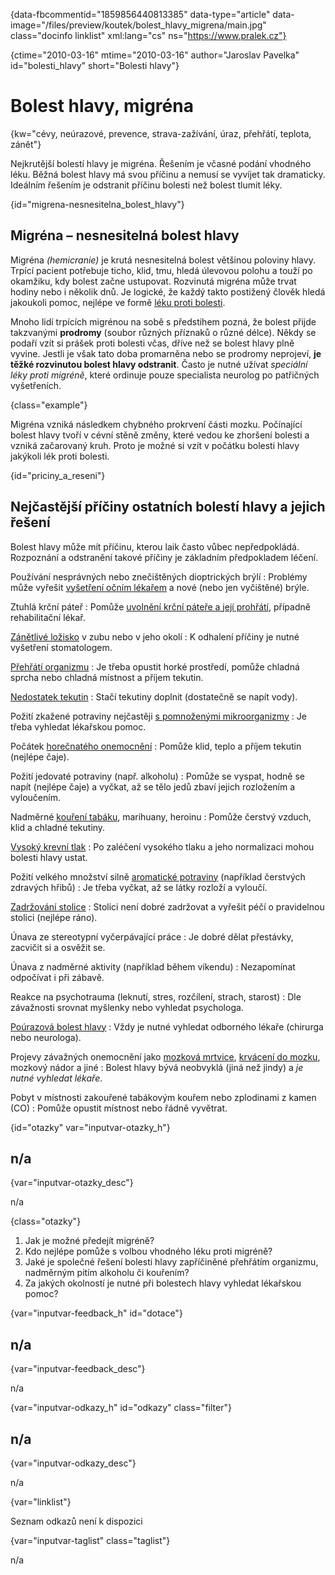 
{data-fbcommentid="1859856440813385" data-type="article" data-image="/files/preview/koutek/bolest\_hlavy\_migrena/main.jpg" class="docinfo linklist" xml:lang="cs" ns="https://www.pralek.cz"}

{ctime="2010-03-16" mtime="2010-03-16" author="Jaroslav Pavelka" id="bolesti_hlavy" short="Bolesti hlavy"}

# Bolest hlavy, migréna

<!-- generated attribute kw by user_updatekw.sh on 2021-12-06, do not edit -->

{kw="cévy, neúrazové, prevence, strava-zažívání, úraz, přehřátí, teplota, zánět"}

Nejkrutější bolestí hlavy je migréna. Řešením je včasné podání vhodného léku. Běžná bolest hlavy má svou příčinu a nemusí se vyvíjet tak dramaticky. Ideálním řešením je odstranit příčinu bolesti než bolest tlumit léky.

{id="migrena-nesnesitelna\_bolest\_hlavy"}

## Migréna – nesnesitelná bolest hlavy

Migréna _(hemicranie)_ je krutá nesnesitelná bolest většinou poloviny hlavy. Trpící pacient potřebuje ticho, klid, tmu, hledá úlevovou polohu a touží po okamžiku, kdy bolest začne ustupovat. Rozvinutá migréna může trvat hodiny nebo i několik dnů. Je logické, že každý takto postižený člověk hledá jakoukoli pomoc, nejlépe ve formě [léku proti bolesti][1].

Mnoho lidí trpících migrénou na sobě s předstihem pozná, že bolest přijde takzvanými **prodromy** (soubor různých příznaků o různé délce). Někdy se podaří vzít si prášek proti bolesti včas, dříve než se bolest hlavy plně vyvine. Jestli je však tato doba promarněna nebo se prodromy neprojeví, **je těžké rozvinutou bolest hlavy odstranit**. Často je nutné užívat _speciální léky proti migréně_, které ordinuje pouze specialista neurolog po patřičných vyšetřeních.

{class="example"}

Migréna vzniká následkem chybného prokrvení části mozku. Počínající bolest hlavy tvoří v cévní stěně změny, které vedou ke zhoršení bolesti a vzniká začarovaný kruh. Proto je možné si vzít v počátku bolesti hlavy jakýkoli lék proti bolesti.

{id="priciny\_a\_reseni"}

## Nejčastější příčiny ostatních bolestí hlavy a jejich řešení

Bolest hlavy může mít příčinu, kterou laik často vůbec nepředpokládá. Rozpoznání a odstranění takové příčiny je základním předpokladem léčení.

Používání nesprávných nebo znečištěných dioptrických brýlí
:   Problémy může vyřešit [vyšetření očním lékařem][2] a nové (nebo jen vyčištěné) brýle.

Ztuhlá krční páteř
:   Pomůže [uvolnění krční páteře a její prohřátí][3], případně rehabilitační lékař.

[Zánětlivé ložisko][4] v zubu nebo v jeho okolí
:   K odhalení příčiny je nutné vyšetření stomatologem.

[Přehřátí organizmu][5]
:   Je třeba opustit horké prostředí, pomůže chladná sprcha nebo chladná místnost a příjem tekutin.

[Nedostatek tekutin][6]
:   Stačí tekutiny doplnit (dostatečně se napít vody).

Požití zkažené potraviny nejčastěji [s pomnoženými mikroorganizmy][7]
:   Je třeba vyhledat lékařskou pomoc.

Počátek [horečnatého onemocnění][5]
:   Pomůže klid, teplo a příjem tekutin (nejlépe čaje).

Požití jedovaté potraviny (např. alkoholu)
:   Pomůže se vyspat, hodně se napít (nejlépe čaje) a vyčkat, až se tělo jedů zbaví jejich rozložením a vyloučením.

Nadměrné [kouření tabáku][8], marihuany, heroinu
:   Pomůže čerstvý vzduch, klid a chladné tekutiny.

[Vysoký krevní tlak][9]
:   Po zaléčení vysokého tlaku a jeho normalizaci mohou bolesti hlavy ustat.

Požití velkého množství silně [aromatické potraviny][10] (například čerstvých zdravých hřibů)
:   Je třeba vyčkat, až se látky rozloží a vyloučí.

[Zadržování stolice][11]
:   Stolici není dobré zadržovat a vyřešit péčí o pravidelnou stolici (nejlépe ráno).

Únava ze stereotypní vyčerpávající práce
:   Je dobré dělat přestávky, zacvičit si a osvěžit se.

Únava z nadměrné aktivity (například během víkendu)
:   Nezapomínat odpočívat i při zábavě.

Reakce na psychotrauma (leknutí, stres, rozčílení, strach, starost)
:   Dle závažnosti srovnat myšlenky nebo vyhledat psychologa.

[Poúrazová bolest hlavy][12]
:   Vždy je nutné vyhledat odborného lékaře (chirurga nebo neurologa).

Projevy závažných onemocnění jako [mozková mrtvice][13], [krvácení do mozku][14], mozkový nádor a jiné
:   Bolest hlavy bývá neobvyklá (jiná než jindy) a _je nutné vyhledat lékaře_.

Pobyt v místnosti zakouřené tabákovým kouřem nebo zplodinami z kamen (CO)
:   Pomůže opustit místnost nebo řádně vyvětrat.

{id="otazky" var="inputvar-otazky_h"}

## n/a

{var="inputvar-otazky_desc"}

n/a

{class="otazky"}

  1. Jak je možné předejít migréně?
  2. Kdo nejlépe pomůže s volbou vhodného léku proti migréně?
  3. Jaké je společné řešení bolesti hlavy zapříčiněné přehřátím organizmu, nadměrným pitím alkoholu či kouřením?
  4. Za jakých okolností je nutné při bolestech hlavy vyhledat lékařskou pomoc?

{var="inputvar-feedback_h" id="dotace"}

## n/a

{var="inputvar-feedback_desc"}

n/a

{var="inputvar-odkazy_h" id="odkazy" class="filter"}

## n/a

{var="inputvar-odkazy_desc"}

n/a

{var="linklist"}

Seznam odkazů není k dispozici

{var="inputvar-taglist" class="taglist"}

n/a

 [1]: analgetika
 [2]: nalehavost_vysetreni
 [3]: bolesti_v_zadech
 [4]: stadia_zanetu
 [5]: teplota
 [6]: prijem_tekutin
 [7]: bakterie
 [8]: koureni_cigaret
 [9]: krevni_tlak
 [10]: zdrave_traveni
 [11]: hemoroidy
 [12]: otres_mozku
 [13]: mrtvice
 [14]: subduralni_hematom

